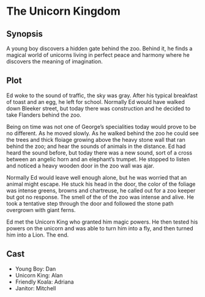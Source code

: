 # The Unicorn Kingdom

## Synopsis

A young boy discovers a hidden gate behind the zoo.
Behind it, he finds a magical world of unicorns living in perfect peace and harmony where he discovers the meaning of imagination.

## Plot

Ed woke to the sound of traffic, the sky was gray.
After his typical breakfast of toast and an egg, he left for school.
Normally Ed would have walked down Bleeker street, but today there was construction and he decided to take Flanders behind the zoo.

Being on time was not one of George’s specialities today would prove to be no different.
As he moved slowly.
As he walked behind the zoo he could see the trees and thick floiage growing above the heavy stone wall that ran behind the zoo; and hear the sounds of animals in the distance.
Ed had heard the sound before, but today there was a new sound, sort of a cross between an angelic horn and an elephant’s trumpet.
He stopped to listen and noticed a heavy wooden door in the zoo wall was ajar.

Normally Ed would leave well enough alone, but he was worried that an animal might escape.
He stuck his head in the door, the color of the foliage was intense greens, browns and chartreuse, he called out for a zoo keeper but got no response.
The smell of the of the zoo was intense and alive.
He took a tentative step through the door and followed the stone path overgrown with giant ferns.

Ed met the Unicorn King who granted him magic powers.
He then tested his powers on the unicorn and was able to turn him into a fly, and then turned him into a Lion.
The end.

## Cast

* Young Boy: Dan
* Unicorn King: Alan
* Friendly Koala: Adriana
* Janitor: Mitchell
